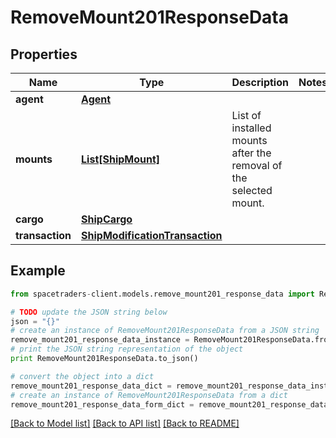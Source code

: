 # RemoveMount201ResponseData


## Properties

Name | Type | Description | Notes
------------ | ------------- | ------------- | -------------
**agent** | [**Agent**](Agent.md) |  | 
**mounts** | [**List[ShipMount]**](ShipMount.md) | List of installed mounts after the removal of the selected mount. | 
**cargo** | [**ShipCargo**](ShipCargo.md) |  | 
**transaction** | [**ShipModificationTransaction**](ShipModificationTransaction.md) |  | 

## Example

```python
from spacetraders-client.models.remove_mount201_response_data import RemoveMount201ResponseData

# TODO update the JSON string below
json = "{}"
# create an instance of RemoveMount201ResponseData from a JSON string
remove_mount201_response_data_instance = RemoveMount201ResponseData.from_json(json)
# print the JSON string representation of the object
print RemoveMount201ResponseData.to_json()

# convert the object into a dict
remove_mount201_response_data_dict = remove_mount201_response_data_instance.to_dict()
# create an instance of RemoveMount201ResponseData from a dict
remove_mount201_response_data_form_dict = remove_mount201_response_data.from_dict(remove_mount201_response_data_dict)
```
[[Back to Model list]](../README.md#documentation-for-models) [[Back to API list]](../README.md#documentation-for-api-endpoints) [[Back to README]](../README.md)


